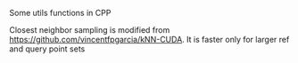 Some utils functions in CPP

Closest neighbor sampling is modified from https://github.com/vincentfpgarcia/kNN-CUDA. It is faster only for larger ref and query point sets
